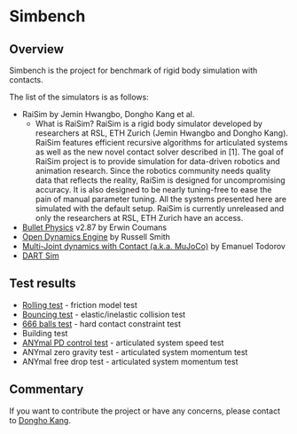 # Simbench 

## Overview 

Simbench is the project for benchmark of rigid body simulation with contacts.

The list of the simulators is as follows:

- RaiSim by Jemin Hwangbo, Dongho Kang et al.
    - What is RaiSim? RaiSim is a rigid body simulator developed by researchers at RSL, ETH Zurich (Jemin Hwangbo and Dongho Kang). RaiSim features efficient recursive algorithms for articulated systems as well as the new novel contact solver described in [1]. The goal of RaiSim project is to provide simulation for data-driven robotics and animation research. Since the robotics community needs quality data that reflects the reality, RaiSim is designed for uncompromising accuracy. It is also designed to be nearly tuning-free to ease the pain of manual parameter tuning. All the systems presented here are simulated with the default setup. RaiSim is currently unreleased and only the researchers at RSL, ETH Zurich have an access.
- [Bullet Physics](http://bulletphysics.org/) v2.87 by Erwin Coumans
- [Open Dynamics Engine](http://www.ode.org/) by Russell Smith
- [Multi-Joint dynamics with Contact (a.k.a. MuJoCo)](http://mujoco.org/) by Emanuel Todorov
- [DART Sim](https://dartsim.github.io/)

## Test results

- [Rolling test](rolling/rolling.html) - friction model test
- [Bouncing test](bouncing/bouncing.html) - elastic/inelastic collision test
- [666 balls test](666/666.html) - hard contact constraint test
- Building test
- [ANYmal PD control test](anymal/anymal.html) - articulated system speed test
- ANYmal zero gravity test - articulated system momentum test 
- ANYmal free drop test - articulated system momentum test

## Commentary 

If you want to contribute the project or have any concerns, please contact to [Dongho Kang](mailto:kangd@ethz.ch).
